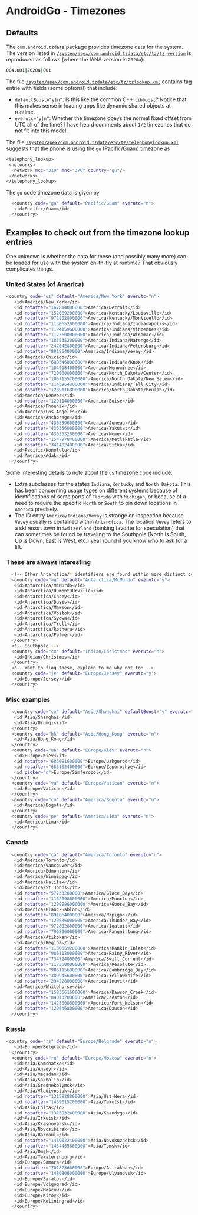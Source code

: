 # AndroidGo - Timezones 

## Defaults

The `com.android.tzdata` package provides timezone data for the system. The version listed in 
[`/system/apex/com.android.tzdata/etc/tz/tz_version`](https://github.com/maxieds/public-file-stashes/blob/main/androidgo/_fsroot/system/apex/com.android.tzdata/etc/tz/tz_version) 
is reproduced as follows (where the IANA version is `2020a`):
```bash
004.001|2020a|001
```
The file [`/system/apex/com.android.tzdata/etc/tz/tzlookup.xml`](https://github.com/maxieds/public-file-stashes/blob/main/androidgo/_fsroot/system/apex/com.android.tzdata/etc/tz/tzlookup.xml) 
contains tag entrie with fields (some optional) that include:
* `defaultBoost="y|n"`: Is this like the common C++ `libboost`? Notice that this makes sense in loading apps like dynamic shared objects at runtime.
* `everutc="y|n"`: Whether the timezone obeys the normal fixed offset from UTC all of the time? I have heard comments about `1/2` timezones that do not fit into this model.

The file [`/system/apex/com.android.tzdata/etc/tz/telephonylookup.xml`](https://github.com/maxieds/public-file-stashes/blob/main/androidgo/_fsroot/system/apex/com.android.tzdata/etc/tz/telephonylookup.xml) 
suggests that the phone is using the `gu` (Pacific/Guam) timezone as 
```bash
<telephony_lookup>
 <networks>
  <network mcc="310" mnc="370" country="gu"/>
 </networks>
</telephony_lookup>
```
The `gu` code timezone data is given by 
```bash
  <country code="gu" default="Pacific/Guam" everutc="n">
   <id>Pacific/Guam</id>
  </country>
```

## Examples to check out from the timezone lookup entries

One unknown is whether the data for these (and possibly many more) can be loaded for use with the 
system on-th-fly at runtime? That obviously complicates things. 

### United States (of America)

```bash
<country code="us" default="America/New_York" everutc="n">
   <id>America/New_York</id>
   <id notafter="167814000000">America/Detroit</id>
   <id notafter="152089200000">America/Kentucky/Louisville</id>
   <id notafter="972802800000">America/Kentucky/Monticello</id>
   <id notafter="1130652000000">America/Indiana/Indianapolis</id>
   <id notafter="1194159600000">America/Indiana/Vincennes</id>
   <id notafter="1173600000000">America/Indiana/Winamac</id>
   <id notafter="183535200000">America/Indiana/Marengo</id>
   <id notafter="247042800000">America/Indiana/Petersburg</id>
   <id notafter="89186400000">America/Indiana/Vevay</id>
   <id>America/Chicago</id>
   <id notafter="688546800000">America/Indiana/Knox</id>
   <id notafter="104918400000">America/Menominee</id>
   <id notafter="720000000000">America/North_Dakota/Center</id>
   <id notafter="1067155200000">America/North_Dakota/New_Salem</id>
   <id notafter="1143964800000">America/Indiana/Tell_City</id>
   <id notafter="1289116800000">America/North_Dakota/Beulah</id>
   <id>America/Denver</id>
   <id notafter="129114000000">America/Boise</id>
   <id>America/Phoenix</id>
   <id>America/Los_Angeles</id>
   <id>America/Anchorage</id>
   <id notafter="436359600000">America/Juneau</id>
   <id notafter="436356000000">America/Yakutat</id>
   <id notafter="436363200000">America/Nome</id>
   <id notafter="1547978400000">America/Metlakatla</id>
   <id notafter="341402400000">America/Sitka</id>
   <id>Pacific/Honolulu</id>
   <id>America/Adak</id>
  </country>
```
Some interesting details to note about the `us` timezone code include:
* Extra subclasses for the states `Indiana`, `Kentucky` and `North Dakota`. This has been concerning usage types on different
  systems because of identifications of some parts of `Florida` with `Michigan`, or because of a need to require the specific
  `North` or `South` to pin down locations in `America` precisely.
* The ID entry `America/Indiana/Vevay` is strange on inspection because `Vevey` usually is contained within `Antarctica`.
  The location `Vevey` refers to a ski resort town in `Switzerland` (banking favorite for speculation) that can sometimes be found by traveling to the
  Southpole (North is South, Up is Down, East is West, etc.) year round if you know who to ask for a lift. 

### These are always interesting 

```bash
  <!-- Other Antarctica/* identifiers are found within more distinct country code tags -->
  <country code="aq" default="Antarctica/McMurdo" everutc="y">
   <id>Antarctica/McMurdo</id>
   <id>Antarctica/DumontDUrville</id>
   <id>Antarctica/Casey</id>
   <id>Antarctica/Davis</id>
   <id>Antarctica/Mawson</id>
   <id>Antarctica/Vostok</id>
   <id>Antarctica/Syowa</id>
   <id>Antarctica/Troll</id>
   <id>Antarctica/Rothera</id>
   <id>Antarctica/Palmer</id>
  </country>
  <!-- Southpole -->
  <country code="cx" default="Indian/Christmas" everutc="n">
   <id>Indian/Christmas</id>
  </country>
  <!-- Want to flag these, explain to me why not to: -->
  <country code="je" default="Europe/Jersey" everutc="y">
   <id>Europe/Jersey</id>
  </country>
```

### Misc examples 

```bash
  <country code="cn" default="Asia/Shanghai" defaultBoost="y" everutc="n">
   <id>Asia/Shanghai</id>
   <id>Asia/Urumqi</id>
  </country>
  <country code="hk" default="Asia/Hong_Kong" everutc="n">
   <id>Asia/Hong_Kong</id>
  </country>
  <country code="ua" default="Europe/Kiev" everutc="n">
   <id>Europe/Kiev</id>
   <id notafter="686091600000">Europe/Uzhgorod</id>
   <id notafter="686102400000">Europe/Zaporozhye</id>
   <id picker="n">Europe/Simferopol</id>
  </country>
  <country code="va" default="Europe/Vatican" everutc="n">
   <id>Europe/Vatican</id>
  </country>
  <country code="co" default="America/Bogota" everutc="n">
   <id>America/Bogota</id>
  </country>
  <country code="pe" default="America/Lima" everutc="n">
   <id>America/Lima</id>
  </country>
```

### Canada

```bash
  <country code="ca" default="America/Toronto" everutc="n">
   <id>America/Toronto</id>
   <id>America/Vancouver</id>
   <id>America/Edmonton</id>
   <id>America/Winnipeg</id>
   <id>America/Halifax</id>
   <id>America/St_Johns</id>
   <id notafter="57733200000">America/Glace_Bay</id>
   <id notafter="1162098000000">America/Moncton</id>
   <id notafter="1299996000000">America/Goose_Bay</id>
   <id>America/Blanc-Sablon</id>
   <id notafter="89186400000">America/Nipigon</id>
   <id notafter="120636000000">America/Thunder_Bay</id>
   <id notafter="972802800000">America/Iqaluit</id>
   <id notafter="796806000000">America/Pangnirtung</id>
   <id>America/Atikokan</id>
   <id>America/Regina</id>
   <id notafter="1130659200000">America/Rankin_Inlet</id>
   <id notafter="986112000000">America/Rainy_River</id>
   <id notafter="73472400000">America/Swift_Current</id>
   <id notafter="1173600000000">America/Resolute</id>
   <id notafter="986115600000">America/Cambridge_Bay</id>
   <id notafter="309945600000">America/Yellowknife</id>
   <id notafter="294228000000">America/Inuvik</id>
   <id>America/Whitehorse</id>
   <id notafter="1583661600000">America/Dawson_Creek</id>
   <id notafter="84013200000">America/Creston</id>
   <id notafter="1425808800000">America/Fort_Nelson</id>
   <id notafter="120646800000">America/Dawson</id>
  </country>
```

### Russia

```bash
<country code="rs" default="Europe/Belgrade" everutc="n">
   <id>Europe/Belgrade</id>
  </country>
  <country code="ru" default="Europe/Moscow" everutc="n">
   <id>Asia/Kamchatka</id>
   <id>Asia/Anadyr</id>
   <id>Asia/Magadan</id>
   <id>Asia/Sakhalin</id>
   <id>Asia/Srednekolymsk</id>
   <id>Asia/Vladivostok</id>
   <id notafter="1315828800000">Asia/Ust-Nera</id>
   <id notafter="1459015200000">Asia/Yakutsk</id>
   <id>Asia/Chita</id>
   <id notafter="1315832400000">Asia/Khandyga</id>
   <id>Asia/Irkutsk</id>
   <id>Asia/Krasnoyarsk</id>
   <id>Asia/Novosibirsk</id>
   <id>Asia/Barnaul</id>
   <id notafter="1459022400000">Asia/Novokuznetsk</id>
   <id notafter="1464465600000">Asia/Tomsk</id>
   <id>Asia/Omsk</id>
   <id>Asia/Yekaterinburg</id>
   <id>Europe/Samara</id>
   <id notafter="701823600000">Europe/Astrakhan</id>
   <id notafter="1480806000000">Europe/Ulyanovsk</id>
   <id>Europe/Saratov</id>
   <id>Europe/Volgograd</id>
   <id>Europe/Moscow</id>
   <id>Europe/Kirov</id>
   <id>Europe/Kaliningrad</id>
  </country>
```
